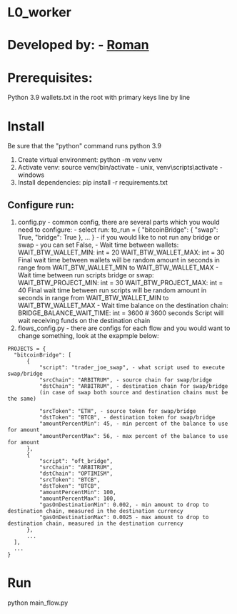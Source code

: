 # L0_worker
# Developed by: - [Roman](https://t.me/BenderRoyman)

# Prerequisites:
  Python 3.9
  wallets.txt in the root with primary keys line by line

# Install
  Be sure that the "python" command runs python 3.9
  1. Create virtual environment: python -m venv venv
  2. Activate venv: source venv/bin/activate - unix, venv\scripts\activate - windows
  3. Install dependencies: pip install -r requirements.txt

## Configure run:
  1. config.py - common config, there are several parts which you would need to configure:
    - select run:
      to_run = {
      "bitcoinBridge": {
          "swap": True,
          "bridge": True
      },
      ...
    }  - if you would like to not run any bridge or swap - you can set False,
    - Wait time between wallets:
      WAIT_BTW_WALLET_MIN: int = 20
      WAIT_BTW_WALLET_MAX: int = 30
      Final wait time between wallets will be random amount in seconds in range from WAIT_BTW_WALLET_MIN to WAIT_BTW_WALLET_MAX
    - Wait time between run scripts bridge or swap:
      WAIT_BTW_PROJECT_MIN: int = 30
      WAIT_BTW_PROJECT_MAX: int = 40
      Final wait time between run scripts will be random amount in seconds in range from WAIT_BTW_WALLET_MIN to WAIT_BTW_WALLET_MAX
    - Wait time balance on the destination chain:
      BRIDGE_BALANCE_WAIT_TIME: int = 3600 # 3600 seconds
      Script will wait receiving funds on the destination chain
  2. flows_config.py - there are configs for each flow and you would want to change something, look at the exapmple below:

    PROJECTS = {
      "bitcoinBridge": [
          {
              "script": "trader_joe_swap", - what script used to execute swap/bridge
              "srcChain": "ARBITRUM", - source chain for swap/bridge
              "dstChain": "ARBITRUM", - destination chain for swap/bridge
              (in case of swap both source and destination chains must be the same)

              "srcToken": "ETH", - source token for swap/bridge
              "dstToken": "BTCB", - destination token for swap/bridge
              "amountPercentMin": 45, - min percent of the balance to use for amount
              "amountPercentMax": 56, - max percent of the balance to use for amount
          },
          {
              "script": "oft_bridge",
              "srcChain": "ARBITRUM",
              "dstChain": "OPTIMISM",
              "srcToken": "BTCB",
              "dstToken": "BTCB",
              "amountPercentMin": 100,
              "amountPercentMax": 100,
              "gasOnDestinationMin": 0.002, - min amount to drop to destination chain, measured in the destination currency
              "gasOnDestinationMax": 0.0025 - max amount to drop to destination chain, measured in the destination currency
          },
          ...
      ],
      ...
    }

# Run
  python main_flow.py
